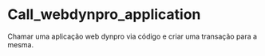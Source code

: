 # Call_webdynpro_application
Chamar uma aplicação web dynpro via código e criar uma transação para a mesma.
